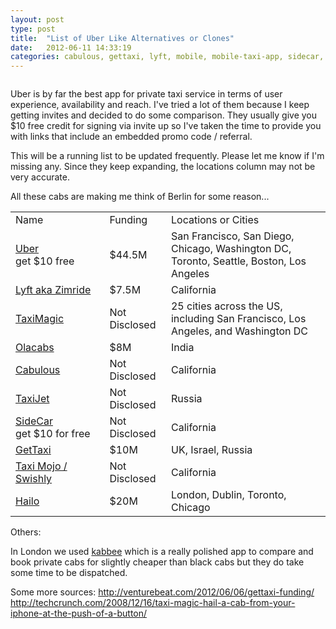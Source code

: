 ```yaml
---
layout: post
type: post
title:  "List of Uber Like Alternatives or Clones"
date:   2012-06-11 14:33:19
categories: cabulous, gettaxi, lyft, mobile, mobile-taxi-app, sidecar, taxi, uber
---
```

<img src="{{site.url}}/assets/posts/Uber-app-screenshot.png" alt="" title="Uber-app-screenshot" >

Uber is by far the best app for private taxi service in terms of user experience, availability and reach. I've tried a lot of them because I keep getting invites and decided to do some comparison. They usually give you $10 free credit for signing via invite up so I've taken the time to provide you with links that include an embedded promo code / referral.

This will be a running list to be updated frequently. Please let me know if I'm missing any. Since they keep expanding, the locations column may not be very accurate.

All these cabs are making me think of Berlin for some reason...



<table>
<col width="160" />
<col width="100" />
<col width="280" />

<tr>
<td>Name</td>
<td>Funding</td>
<td>Locations or Cities</td>
</tr>

<tr>
<td>
<a href="http://uber.com/invite/uberair" target="_blank">Uber</a> <br>get $10 free
</td>
<td>$44.5M</td>
<td>San Francisco, San Diego, Chicago, Washington DC, Toronto, Seattle, Boston, Los Angeles</td>

</tr>

<tr>
<td>
<a href="http://www.zimride.com/" target="_blank">Lyft aka Zimride</a>
<td>$7.5M</td>
<td>California</td>

</tr>

<tr>
<td>

<a href="https://taximagic.com/" target="_blank">TaxiMagic</a>


<td>Not Disclosed</td>
<td>25 cities across the US, including San Francisco, Los Angeles, and Washington DC </td>
</tr>

<tr>
<td>
<a href="http://www.olacabs.com/" target="_blank">Olacabs</a>

<td>$8M</td>
<td>India</td>
</tr>


<tr>
<td>
<a href="http://cabulous.com/" target="_blank">Cabulous</a>

<td>Not Disclosed</td>
<td>California</td>
</tr>

<tr>
<td>
<a href="http://jettaxi.mobi/" target="_blank">TaxiJet</a>

<td>Not Disclosed</td>
<td>Russia</td>
</tr>

<tr>
<td>
<a href="http://go.side.cr/a0h" target="_blank">SideCar</a><br>get $10 for free
<td>Not Disclosed</td>
<td>California</td>
</tr>


<tr>
<td>
<a href="http://gettaxi.com/" target="_blank">GetTaxi</a>

<td>$10M</td>
<td>UK, Israel, Russia</td>
</tr>


<tr>
<td>
<a href="http://www.taximojo.com/" target="_blank">Taxi Mojo / Swishly </a>

<td>Not Disclosed</td>
<td>California</td>
</tr>


<tr>
<td>
<a href="https://hailocab.com/" target="_blank">Hailo</a>

<td>$20M</td>
<td>London, Dublin, Toronto, Chicago</td>
</tr>


</table>

Others:

In London we used <a href="http://www.kabbee.com/" target="_blank">kabbee</a> which is a really polished app to compare and book private cabs for slightly cheaper than black cabs but they do take some time to be dispatched.

Some more sources:
http://venturebeat.com/2012/06/06/gettaxi-funding/
http://techcrunch.com/2008/12/16/taxi-magic-hail-a-cab-from-your-iphone-at-the-push-of-a-button/